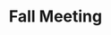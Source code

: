 ---
dateStart: 2009-12-14
dateEnd: 2009-12-18
title: "Fall Meeting"
venue: "American Geophysical Union"
organizer: Peter Fox
credit:
city: San Francisco
state: CA
country: USA
pdfLink:
venueImages:
---